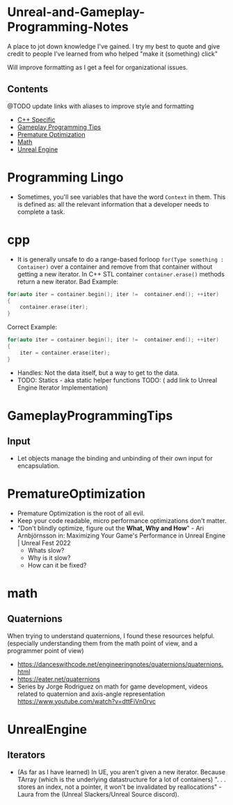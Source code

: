 # Unreal-and-Gameplay-Programming-Notes
A place to jot down knowledge I've gained. I try my best to quote and give credit to people I've learned from who helped "make it (something) click"

Will improve formatting as I get a feel for organizational issues.

## Contents
@TODO update links with aliases to improve style and formatting
- [C++ Specific](#cpp)
- [Gameplay Programming Tips](#gameplayprogrammingtips)
- [Premature Optimization](#prematureoptimization)
- [Math](#math)
- [Unreal Engine](#unrealengine)



# Programming Lingo
- Sometimes, you'll see variables that have the word ```Context``` in them. This is defined as:  all the relevant information that a developer needs to complete a task.



# cpp
- It is generally unsafe to do a range-based forloop ``` for(Type something : Container) ``` over a container and remove from that container without getting a new iterator. In C++ STL container ```container.erase()``` methods return a new iterator.  Bad Example:


```cpp
for(auto iter = container.begin(); iter !=  container.end(); ++iter)
{
    container.erase(iter);
}
```

Correct Example:
```cpp
for(auto iter = container.begin(); iter !=  container.end(); ++iter)
{
    iter = container.erase(iter);
}
```

- Handles: Not the data itself, but a way to get to the data.
- TODO: Statics - aka static helper functions 
 TODO: ( add link to Unreal Engine Iterator Implementation)

# GameplayProgrammingTips

## Input

- Let objects manage the binding and unbinding of their own input for encapsulation.
  
# PrematureOptimization
- Premature Optimization is the root of all evil.
- Keep your code readable, micro performance optimizations don't matter.
- "Don't blindly optimize, figure out the **What, Why and How**" - Ari Arnbjörnsson in: Maximizing Your Game's Performance in Unreal Engine | Unreal Fest 2022
  - Whats slow?
  - Why is it slow?
  - How can it be fixed?
 


# math

## Quaternions

When trying to understand quaternions, I found these resources helpful. (especially understanding them from the math point of view, and a programmer point of view)
- https://danceswithcode.net/engineeringnotes/quaternions/quaternions.html
- https://eater.net/quaternions
- Series by Jorge Rodriguez on math for game development, videos related to quaternion and axis-angle representation https://www.youtube.com/watch?v=dttFiVn0rvc



# UnrealEngine

## Iterators
- (As far as I have learned) In UE, you aren't given a new iterator. Because TArray (which is the underlying datastructure for a lot of containers) ". . . stores an index, not a pointer, it won't be invalidated by reallocations" - Laura from the (Unreal Slackers/Unreal Source discord).
